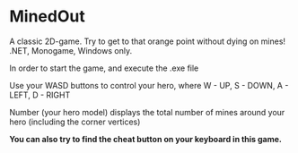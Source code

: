 # MinedOut
A classic 2D-game. Try to get to that orange point without dying on mines! 
.NET, Monogame, Windows only.

In order to start the game, and execute the .exe file

Use your WASD buttons to control your hero, where W - UP, S - DOWN, A - LEFT, D - RIGHT

Number (your hero model) displays the total number of mines around your hero (including the corner vertices)

<b>You can also try to find the cheat button on your keyboard in this game.</b>

